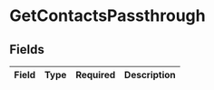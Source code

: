 # GetContactsPassthrough


## Fields

| Field       | Type        | Required    | Description |
| ----------- | ----------- | ----------- | ----------- |